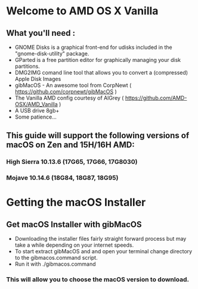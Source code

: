 # Welcome to AMD OS X Vanilla


## What you'll need :
* GNOME Disks is a graphical front-end for udisks included in the "gnome-disk-utility" package.
* GParted is a free partition editor for graphically managing your disk partitions.
* DMG2IMG comand line tool that allows you to convert a (compressed) Apple Disk Images
* gibMacOS - An awesome tool from CorpNewt ( https://github.com/corpnewt/gibMacOS )
* The Vanilla AMD config courtesy of AlGrey ( https://github.com/AMD-OSX/AMD_Vanilla )
* A USB drive 8gb+
* Some patience...
## This guide will support the following versions of macOS on Zen and 15H/16H AMD:

### High Sierra 10.13.6 (17G65, 17G66, 17G8030)
### Mojave 10.14.6 (18G84, 18G87, 18G95)

# Getting the macOS Installer
## Get macOS Installer with gibMacOS
* Downloading the installer files fairly straight forward process but may take a while depending on your internet speeds.
* To start extract gibMacOS and and open your terminal change directory to the gibmacos.command script.
* Run it with ./gibmacos.command
### This will allow you to choose the macOS version to download.
